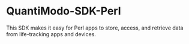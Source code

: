 # QuantiModo-SDK-Perl
This SDK makes it easy for Perl apps to store, access, and retrieve data from life-tracking apps and devices.
